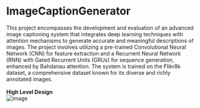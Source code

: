# ImageCaptionGenerator
This project encompasses the development and evaluation of an advanced image captioning system that integrates deep learning techniques with attention mechanisms to generate accurate and meaningful descriptions of images. The project involves utilizing a pre-trained Convolutional Neural Network (CNN) for feature extraction and a Recurrent Neural Network (RNN) with Gated Recurrent Units (GRUs) for sequence generation, enhanced by Bahdanau attention. The system is trained on the Flikr8k dataset, a comprehensive dataset known for its diverse and richly annotated images.<br><br>
**High Level Design**\
![image](https://github.com/user-attachments/assets/211b0705-49db-4c92-a3aa-3ea7b8f5c9b3)
